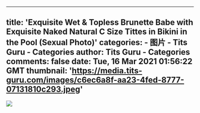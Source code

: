 
---
title: 'Exquisite Wet & Topless Brunette Babe with Exquisite Naked Natural C Size Tittes in Bikini in the Pool (Sexual Photo)'
categories: 
    - 图片
    - Tits Guru - Categories
author: Tits Guru - Categories
comments: false
date: Tue, 16 Mar 2021 01:56:22 GMT
thumbnail: 'https://media.tits-guru.com/images/c6ec6a8f-aa23-4fed-8777-07131810c293.jpeg'
---

<div>   
<img src="https://media.tits-guru.com/images/c6ec6a8f-aa23-4fed-8777-07131810c293.jpeg" referrerpolicy="no-referrer">  
</div>
            